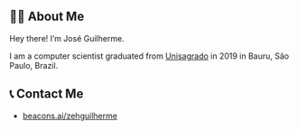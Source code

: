 ## 🧑🏻 About Me

Hey there! I’m José Guilherme.

I am a computer scientist graduated from [Unisagrado](https://unisagrado.edu.br/) in 2019 in Bauru, São Paulo, Brazil.

## 📞 Contact Me

- <a href="https://beacons.ai/zehguilherme">beacons.ai/zehguilherme</a>
